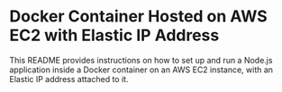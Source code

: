 # Docker Container Hosted on AWS EC2 with Elastic IP Address

This README provides instructions on how to set up and run a Node.js application inside a Docker container on an AWS EC2 instance, with an Elastic IP address attached to it.


